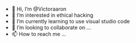 - 👋 Hi, I’m @Victoraaron
- 👀 I’m interested in ethical hacking
- 🌱 I’m currently learning to use visual studio code
- 💞️ I’m looking to collaborate on ...
- 📫 How to reach me ...

<!---
Victoraaron/Victoraaron is a ✨ special ✨ repository because its `README.md` (this file) appears on your GitHub profile.
You can click the Preview link to take a look at your changes.
--->
